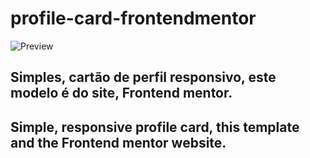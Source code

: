 # profile-card-frontendmentor

![Preview](https://user-images.githubusercontent.com/69255203/105443541-b6d9e280-5c4a-11eb-8a80-e805dd97d58a.png)

## Simples, cartão de perfil responsivo, este modelo é do site, Frontend mentor.
## Simple, responsive profile card, this template and the Frontend mentor website.
